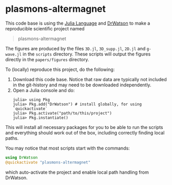 # plasmons-altermagnet

This code base is using the [Julia Language](https://julialang.org/) and
[DrWatson](https://juliadynamics.github.io/DrWatson.jl/stable/)
to make a reproducible scientific project named
> plasmons-altermagnet

The figures are produced by the files `3D.jl`, `3D_supp.jl`, `2D.jl` and `g-wave.jl` in the `scripts` directory. These scripts will output the figures directly in the `papers/figures` directory. 


To (locally) reproduce this project, do the following:

1. Download this code base. Notice that raw data are typically not included in the
   git-history and may need to be downloaded independently.
2. Open a Julia console and do:
   ```
   julia> using Pkg
   julia> Pkg.add("DrWatson") # install globally, for using `quickactivate`
   julia> Pkg.activate("path/to/this/project")
   julia> Pkg.instantiate()
   ```

This will install all necessary packages for you to be able to run the scripts and
everything should work out of the box, including correctly finding local paths.

You may notice that most scripts start with the commands:
```julia
using DrWatson
@quickactivate "plasmons-altermagnet"
```
which auto-activate the project and enable local path handling from DrWatson.
